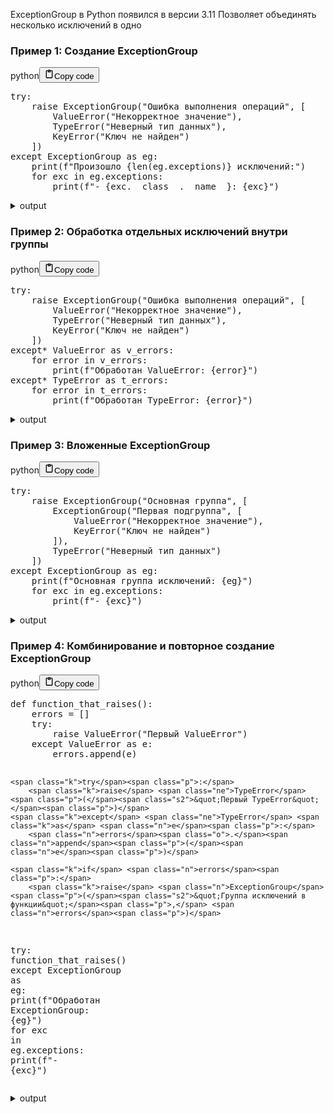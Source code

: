 <p>ExceptionGroup в Python появился в версии 3.11
Позволяет объединять несколько исключений в одно</p>
<h3>Пример 1: Создание ExceptionGroup</h3>
<div class="code_element"><div class="lang_line"><text>python</text><button class="copy_code_button" onclick="CopyCode(this)"><svg style="width: 1.2em;height: 1.2em;" aria-hidden="true" xmlns="http://www.w3.org/2000/svg" fill="none" viewBox="0 0 24 24"><path stroke="currentColor" stroke-linecap="round" stroke-linejoin="round" stroke-width="2" d="M15 4h3a1 1 0 0 1 1 1v15a1 1 0 0 1-1 1H6a1 1 0 0 1-1-1V5a1 1 0 0 1 1-1h3m0 3h6m-5-4v4h4V3h-4Z"/></svg><text>Copy code</text></button></div><div class="code language-python"><div class="highlight"><pre><span></span><span class="k">try</span><span class="p">:</span>
    <span class="k">raise</span> <span class="n">ExceptionGroup</span><span class="p">(</span><span class="s2">&quot;Ошибка выполнения операций&quot;</span><span class="p">,</span> <span class="p">[</span>
        <span class="ne">ValueError</span><span class="p">(</span><span class="s2">&quot;Некорректное значение&quot;</span><span class="p">),</span>
        <span class="ne">TypeError</span><span class="p">(</span><span class="s2">&quot;Неверный тип данных&quot;</span><span class="p">),</span>
        <span class="ne">KeyError</span><span class="p">(</span><span class="s2">&quot;Ключ не найден&quot;</span><span class="p">)</span>
    <span class="p">])</span>
<span class="k">except</span> <span class="n">ExceptionGroup</span> <span class="k">as</span> <span class="n">eg</span><span class="p">:</span>
    <span class="nb">print</span><span class="p">(</span><span class="sa">f</span><span class="s2">&quot;Произошло </span><span class="si">{</span><span class="nb">len</span><span class="p">(</span><span class="n">eg</span><span class="o">.</span><span class="n">exceptions</span><span class="p">)</span><span class="si">}</span><span class="s2"> исключений:&quot;</span><span class="p">)</span>
    <span class="k">for</span> <span class="n">exc</span> <span class="ow">in</span> <span class="n">eg</span><span class="o">.</span><span class="n">exceptions</span><span class="p">:</span>
        <span class="nb">print</span><span class="p">(</span><span class="sa">f</span><span class="s2">&quot;- </span><span class="si">{</span><span class="n">exc</span><span class="o">.</span><span class="vm">__class__</span><span class="o">.</span><span class="vm">__name__</span><span class="si">}</span><span class="s2">: </span><span class="si">{</span><span class="n">exc</span><span class="si">}</span><span class="s2">&quot;</span><span class="p">)</span>
</pre></div></div></div>

<details>
<summary>output</summary>

<div class="code_element"><div class="lang_line"><text>text</text><button class="copy_code_button" onclick="CopyCode(this)"><svg style="width: 1.2em;height: 1.2em;" aria-hidden="true" xmlns="http://www.w3.org/2000/svg" fill="none" viewBox="0 0 24 24"><path stroke="currentColor" stroke-linecap="round" stroke-linejoin="round" stroke-width="2" d="M15 4h3a1 1 0 0 1 1 1v15a1 1 0 0 1-1 1H6a1 1 0 0 1-1-1V5a1 1 0 0 1 1-1h3m0 3h6m-5-4v4h4V3h-4Z"/></svg><text>Copy code</text></button></div><div class="code language-text"><div class="highlight"><pre><span></span>Произошло 3 исключений:
- ValueError: Некорректное значение
- TypeError: Неверный тип данных
- KeyError: &quot;Ключ не найден&quot;
</pre></div></div></div>

</details>

<h3>Пример 2: Обработка отдельных исключений внутри группы</h3>
<div class="code_element"><div class="lang_line"><text>python</text><button class="copy_code_button" onclick="CopyCode(this)"><svg style="width: 1.2em;height: 1.2em;" aria-hidden="true" xmlns="http://www.w3.org/2000/svg" fill="none" viewBox="0 0 24 24"><path stroke="currentColor" stroke-linecap="round" stroke-linejoin="round" stroke-width="2" d="M15 4h3a1 1 0 0 1 1 1v15a1 1 0 0 1-1 1H6a1 1 0 0 1-1-1V5a1 1 0 0 1 1-1h3m0 3h6m-5-4v4h4V3h-4Z"/></svg><text>Copy code</text></button></div><div class="code language-python"><div class="highlight"><pre><span></span><span class="k">try</span><span class="p">:</span>
    <span class="k">raise</span> <span class="n">ExceptionGroup</span><span class="p">(</span><span class="s2">&quot;Ошибка выполнения операций&quot;</span><span class="p">,</span> <span class="p">[</span>
        <span class="ne">ValueError</span><span class="p">(</span><span class="s2">&quot;Некорректное значение&quot;</span><span class="p">),</span>
        <span class="ne">TypeError</span><span class="p">(</span><span class="s2">&quot;Неверный тип данных&quot;</span><span class="p">),</span>
        <span class="ne">KeyError</span><span class="p">(</span><span class="s2">&quot;Ключ не найден&quot;</span><span class="p">)</span>
    <span class="p">])</span>
<span class="k">except</span><span class="o">*</span> <span class="ne">ValueError</span> <span class="k">as</span> <span class="n">v_errors</span><span class="p">:</span>
    <span class="k">for</span> <span class="n">error</span> <span class="ow">in</span> <span class="n">v_errors</span><span class="p">:</span>
        <span class="nb">print</span><span class="p">(</span><span class="sa">f</span><span class="s2">&quot;Обработан ValueError: </span><span class="si">{</span><span class="n">error</span><span class="si">}</span><span class="s2">&quot;</span><span class="p">)</span>
<span class="k">except</span><span class="o">*</span> <span class="ne">TypeError</span> <span class="k">as</span> <span class="n">t_errors</span><span class="p">:</span>
    <span class="k">for</span> <span class="n">error</span> <span class="ow">in</span> <span class="n">t_errors</span><span class="p">:</span>
        <span class="nb">print</span><span class="p">(</span><span class="sa">f</span><span class="s2">&quot;Обработан TypeError: </span><span class="si">{</span><span class="n">error</span><span class="si">}</span><span class="s2">&quot;</span><span class="p">)</span>
</pre></div></div></div>

<details>
<summary>output</summary>

<div class="code_element"><div class="lang_line"><text>text</text><button class="copy_code_button" onclick="CopyCode(this)"><svg style="width: 1.2em;height: 1.2em;" aria-hidden="true" xmlns="http://www.w3.org/2000/svg" fill="none" viewBox="0 0 24 24"><path stroke="currentColor" stroke-linecap="round" stroke-linejoin="round" stroke-width="2" d="M15 4h3a1 1 0 0 1 1 1v15a1 1 0 0 1-1 1H6a1 1 0 0 1-1-1V5a1 1 0 0 1 1-1h3m0 3h6m-5-4v4h4V3h-4Z"/></svg><text>Copy code</text></button></div><div class="code language-text"><div class="highlight"><pre><span></span>| ExceptionGroup:  (3 sub-exceptions)
  +-+---------------- 1 ----------------
    | Exception Group Traceback (most recent call last):
    |   File &quot;&lt;stdin&gt;&quot;, line 2, in &lt;module&gt;
    | ExceptionGroup: Ошибка выполнения операций (1 sub-exception)
    +-+---------------- 1 ----------------
      | ValueError: Некорректное значение
      +------------------------------------
    |
    | During handling of the above exception, another exception occurred:
    |
    | Traceback (most recent call last):
    |   File &quot;&lt;stdin&gt;&quot;, line 8, in &lt;module&gt;
    | TypeError: &#39;ExceptionGroup&#39; object is not iterable
    +---------------- 2 ----------------
    | Exception Group Traceback (most recent call last):
    |   File &quot;&lt;stdin&gt;&quot;, line 2, in &lt;module&gt;
    | ExceptionGroup: Ошибка выполнения операций (1 sub-exception)
    +-+---------------- 1 ----------------
      | TypeError: Неверный тип данных
      +------------------------------------
    |
    | During handling of the above exception, another exception occurred:
    |
    | Traceback (most recent call last):
    |   File &quot;&lt;stdin&gt;&quot;, line 11, in &lt;module&gt;
    | TypeError: &#39;ExceptionGroup&#39; object is not iterable
    +---------------- 3 ----------------
    | Exception Group Traceback (most recent call last):
    |   File &quot;&lt;stdin&gt;&quot;, line 2, in &lt;module&gt;
    | ExceptionGroup: Ошибка выполнения операций (1 sub-exception)
    +-+---------------- 1 ----------------
      | KeyError: &#39;Ключ не найден&#39;
      +------------------------------------
</pre></div></div></div>

</details>

<h3>Пример 3: Вложенные ExceptionGroup</h3>
<div class="code_element"><div class="lang_line"><text>python</text><button class="copy_code_button" onclick="CopyCode(this)"><svg style="width: 1.2em;height: 1.2em;" aria-hidden="true" xmlns="http://www.w3.org/2000/svg" fill="none" viewBox="0 0 24 24"><path stroke="currentColor" stroke-linecap="round" stroke-linejoin="round" stroke-width="2" d="M15 4h3a1 1 0 0 1 1 1v15a1 1 0 0 1-1 1H6a1 1 0 0 1-1-1V5a1 1 0 0 1 1-1h3m0 3h6m-5-4v4h4V3h-4Z"/></svg><text>Copy code</text></button></div><div class="code language-python"><div class="highlight"><pre><span></span><span class="k">try</span><span class="p">:</span>
    <span class="k">raise</span> <span class="n">ExceptionGroup</span><span class="p">(</span><span class="s2">&quot;Основная группа&quot;</span><span class="p">,</span> <span class="p">[</span>
        <span class="n">ExceptionGroup</span><span class="p">(</span><span class="s2">&quot;Первая подгруппа&quot;</span><span class="p">,</span> <span class="p">[</span>
            <span class="ne">ValueError</span><span class="p">(</span><span class="s2">&quot;Некорректное значение&quot;</span><span class="p">),</span>
            <span class="ne">KeyError</span><span class="p">(</span><span class="s2">&quot;Ключ не найден&quot;</span><span class="p">)</span>
        <span class="p">]),</span>
        <span class="ne">TypeError</span><span class="p">(</span><span class="s2">&quot;Неверный тип данных&quot;</span><span class="p">)</span>
    <span class="p">])</span>
<span class="k">except</span> <span class="n">ExceptionGroup</span> <span class="k">as</span> <span class="n">eg</span><span class="p">:</span>
    <span class="nb">print</span><span class="p">(</span><span class="sa">f</span><span class="s2">&quot;Основная группа исключений: </span><span class="si">{</span><span class="n">eg</span><span class="si">}</span><span class="s2">&quot;</span><span class="p">)</span>
    <span class="k">for</span> <span class="n">exc</span> <span class="ow">in</span> <span class="n">eg</span><span class="o">.</span><span class="n">exceptions</span><span class="p">:</span>
        <span class="nb">print</span><span class="p">(</span><span class="sa">f</span><span class="s2">&quot;- </span><span class="si">{</span><span class="n">exc</span><span class="si">}</span><span class="s2">&quot;</span><span class="p">)</span>
</pre></div></div></div>

<details>
<summary>output</summary>

<div class="code_element"><div class="lang_line"><text>text</text><button class="copy_code_button" onclick="CopyCode(this)"><svg style="width: 1.2em;height: 1.2em;" aria-hidden="true" xmlns="http://www.w3.org/2000/svg" fill="none" viewBox="0 0 24 24"><path stroke="currentColor" stroke-linecap="round" stroke-linejoin="round" stroke-width="2" d="M15 4h3a1 1 0 0 1 1 1v15a1 1 0 0 1-1 1H6a1 1 0 0 1-1-1V5a1 1 0 0 1 1-1h3m0 3h6m-5-4v4h4V3h-4Z"/></svg><text>Copy code</text></button></div><div class="code language-text"><div class="highlight"><pre><span></span>Основная группа исключений: Основная группа (2 sub-exceptions)
- Первая подгруппа (2 sub-exceptions)
- Неверный тип данных
</pre></div></div></div>

</details>

<h3>Пример 4: Комбинирование и повторное создание ExceptionGroup</h3>
<div class="code_element"><div class="lang_line"><text>python</text><button class="copy_code_button" onclick="CopyCode(this)"><svg style="width: 1.2em;height: 1.2em;" aria-hidden="true" xmlns="http://www.w3.org/2000/svg" fill="none" viewBox="0 0 24 24"><path stroke="currentColor" stroke-linecap="round" stroke-linejoin="round" stroke-width="2" d="M15 4h3a1 1 0 0 1 1 1v15a1 1 0 0 1-1 1H6a1 1 0 0 1-1-1V5a1 1 0 0 1 1-1h3m0 3h6m-5-4v4h4V3h-4Z"/></svg><text>Copy code</text></button></div><div class="code language-python"><div class="highlight"><pre><span></span><span class="k">def</span> <span class="nf">function_that_raises</span><span class="p">():</span>
    <span class="n">errors</span> <span class="o">=</span> <span class="p">[]</span>
    <span class="k">try</span><span class="p">:</span>
        <span class="k">raise</span> <span class="ne">ValueError</span><span class="p">(</span><span class="s2">&quot;Первый ValueError&quot;</span><span class="p">)</span>
    <span class="k">except</span> <span class="ne">ValueError</span> <span class="k">as</span> <span class="n">e</span><span class="p">:</span>
        <span class="n">errors</span><span class="o">.</span><span class="n">append</span><span class="p">(</span><span class="n">e</span><span class="p">)</span>

    <span class="k">try</span><span class="p">:</span>
        <span class="k">raise</span> <span class="ne">TypeError</span><span class="p">(</span><span class="s2">&quot;Первый TypeError&quot;</span><span class="p">)</span>
    <span class="k">except</span> <span class="ne">TypeError</span> <span class="k">as</span> <span class="n">e</span><span class="p">:</span>
        <span class="n">errors</span><span class="o">.</span><span class="n">append</span><span class="p">(</span><span class="n">e</span><span class="p">)</span>

    <span class="k">if</span> <span class="n">errors</span><span class="p">:</span>
        <span class="k">raise</span> <span class="n">ExceptionGroup</span><span class="p">(</span><span class="s2">&quot;Группа исключений в функции&quot;</span><span class="p">,</span> <span class="n">errors</span><span class="p">)</span>

<span class="k">try</span><span class="p">:</span>
    <span class="n">function_that_raises</span><span class="p">()</span>
<span class="k">except</span> <span class="n">ExceptionGroup</span> <span class="k">as</span> <span class="n">eg</span><span class="p">:</span>
    <span class="nb">print</span><span class="p">(</span><span class="sa">f</span><span class="s2">&quot;Обработан ExceptionGroup: </span><span class="si">{</span><span class="n">eg</span><span class="si">}</span><span class="s2">&quot;</span><span class="p">)</span>
    <span class="k">for</span> <span class="n">exc</span> <span class="ow">in</span> <span class="n">eg</span><span class="o">.</span><span class="n">exceptions</span><span class="p">:</span>
        <span class="nb">print</span><span class="p">(</span><span class="sa">f</span><span class="s2">&quot;- </span><span class="si">{</span><span class="n">exc</span><span class="si">}</span><span class="s2">&quot;</span><span class="p">)</span>
</pre></div></div></div>
<details>
<summary>output</summary>

<div class="code_element"><div class="lang_line"><text>text</text><button class="copy_code_button" onclick="CopyCode(this)"><svg style="width: 1.2em;height: 1.2em;" aria-hidden="true" xmlns="http://www.w3.org/2000/svg" fill="none" viewBox="0 0 24 24"><path stroke="currentColor" stroke-linecap="round" stroke-linejoin="round" stroke-width="2" d="M15 4h3a1 1 0 0 1 1 1v15a1 1 0 0 1-1 1H6a1 1 0 0 1-1-1V5a1 1 0 0 1 1-1h3m0 3h6m-5-4v4h4V3h-4Z"/></svg><text>Copy code</text></button></div><div class="code language-text"><div class="highlight"><pre><span></span>Обработан ExceptionGroup: Группа исключений в функции (2 sub-exceptions)
- Первый ValueError
- Первый TypeError
</pre></div></div></div>

</details>